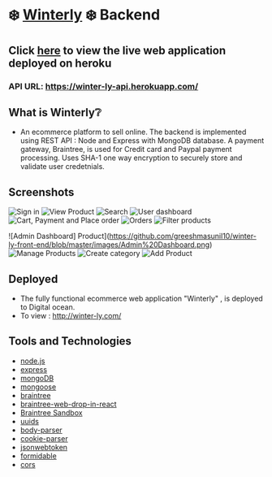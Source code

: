 # :snowflake: [Winterly](https://winter-ly.herokuapp.com/) :snowflake: Backend 

## Click [here](https://winter-ly.herokuapp.com/) to view the live web application deployed on heroku

### API URL: https://winter-ly-api.herokuapp.com/

## What is Winterly:grey_question:
* An ecommerce platform to sell online. The backend is implemented using REST API : Node and Express with MongoDB database. A payment gateway, Braintree, is used for Credit card and Paypal payment processing. Uses SHA-1 one way encryption to securely store and validate user credetnials.

## Screenshots
![Sign in](https://github.com/greeshmasunil10/winter-ly-front-end/blob/master/images/Sign%20in.png)
![View Product](https://github.com/greeshmasunil10/winter-ly-front-end/blob/master/images/Product.png)
![Search](https://github.com/greeshmasunil10/winter-ly-front-end/blob/master/images/localhost_3000_shop%20(9).png)
![User dashboard](https://github.com/greeshmasunil10/winter-ly-front-end/blob/master/images/User%20dashboard.png)
![Cart, Payment and Place order](https://github.com/greeshmasunil10/winter-ly-front-end/blob/master/images/Place%20order%20-%20Cart.png)
![Orders](https://github.com/greeshmasunil10/winter-ly-front-end/blob/master/images/Admin%20orders.png)
![Filter products](https://github.com/greeshmasunil10/winter-ly-front-end/blob/master/images/Shop%20-%20filter.png)

![Admin Dashboard] Product](https://github.com/greeshmasunil10/winter-ly-front-end/blob/master/images/Admin%20Dashboard.png)
![Manage Products](https://github.com/greeshmasunil10/winter-ly-front-end/blob/master/images/Manage%20Products.png)
![Create category](https://github.com/greeshmasunil10/winter-ly-front-end/blob/master/images/Create%20category.png)
![Add Product](https://github.com/greeshmasunil10/winter-ly-front-end/blob/master/images/Add%20product.png)


## Deployed
* The fully functional ecommerce web application "Winterly" , is deployed to Digital ocean. 
* To view : http://winter-ly.com/

## Tools and Technologies
* [node.js](https://nodejs.org/en/)
* [express](https://www.npmjs.com/package/express)
* [mongoDB](https://www.mongodb.com/)
* [mongoose](https://www.npmjs.com/package/mongoose)
* [braintree](https://www.npmjs.com/package/braintree)
* [braintree-web-drop-in-react](https://www.npmjs.com/package/braintree-web-drop-in-react)
* [Braintree Sandbox](https://sandbox.braintreegateway.com/)
* [uuids](https://www.npmjs.com/package/uuid)
* [body-parser](https://www.npmjs.com/package/body-parser)
* [cookie-parser](https://www.npmjs.com/package/cookie-parser)
* [jsonwebtoken](https://www.npmjs.com/package/jsonwebtoken)
* [formidable](https://www.npmjs.com/package/formidable)
* [cors](https://www.npmjs.com/package/cors)
